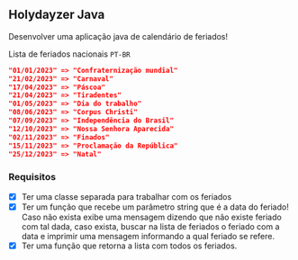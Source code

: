 ## Holydayzer Java

Desenvolver uma aplicação java de calendário de feriados!

Lista de feriados nacionais `PT-BR`

```JSON
"01/01/2023" => "Confraternização mundial"
"21/02/2023" => "Carnaval"
"17/04/2023" => "Páscoa"
"21/04/2023" => "Tiradentes"
"01/05/2023" => "Dia do trabalho"
"08/06/2023" => "Corpus Christi"
"07/09/2023" => "Independência do Brasil"
"12/10/2023" => "Nossa Senhora Aparecida"
"02/11/2023" => "Finados"
"15/11/2023" => "Proclamação da República"
"25/12/2023" => "Natal"
```

### Requisitos

-   [x] Ter uma classe separada para trabalhar com os feriados
-   [x] Ter um função que recebe um parâmetro string que é a data do feriado! Caso não exista exibe uma mensagem dizendo que não existe feriado com tal dada, caso exista, buscar na lista de feriados o feriado com a data e imprimir uma mensagem informando a qual feriado se refere.
-   [x] Ter uma função que retorna a lista com todos os feriados.
